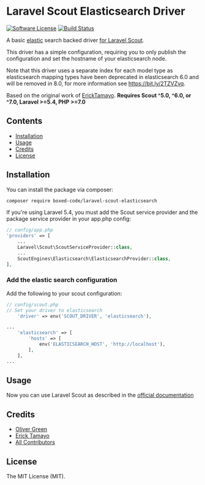 # Laravel Scout Elasticsearch Driver

[![Software License](https://img.shields.io/badge/license-MIT-brightgreen.svg?style=flat-square)](LICENSE.md)
[![Build Status](https://travis-ci.com/boxed-code/laravel-scout-elasticsearch.svg?branch=master)](https://travis-ci.com/boxed-code/laravel-scout-elasticsearch)

A basic [elastic](https://www.elastic.co/products/elasticsearch) search backed driver [for Laravel Scout](https://laravel.com/docs/5.8/scout). 

This driver has a simple configuration, requiring you to only publish the configuration and set the hostname of your elasticsearch node.

Note that this driver uses a separate index for each model type as elasticsearch mapping types have been deprecated in elasticsearch 6.0 and will be removed in 8.0, for more information see https://bit.ly/2TZVZvq.

Based on the original work of [ErickTamayo](https://github.com/ErickTamayo/laravel-scout-elastic). **Requires Scout ^5.0, ^6.0, or ^7.0, Laravel >=5.4, PHP >=7.0**

## Contents

- [Installation](#installation)
- [Usage](#usage)
- [Credits](#credits)
- [License](#license)

## Installation

You can install the package via composer:

``` bash
composer require boxed-code/laravel-scout-elasticsearch
```

If you're using Laravel 5.4, you must add the Scout service provider and the package service provider in your app.php config:

```php
// config/app.php
'providers' => [
    ...
    Laravel\Scout\ScoutServiceProvider::class,
    ...
    ScoutEngines\Elasticsearch\ElasticsearchProvider::class,
],
```

### Add the elastic search configuration

Add the following to your scout configuration:

```php
// config/scout.php
// Set your driver to elasticsearch
    'driver' => env('SCOUT_DRIVER', 'elasticsearch'),

...
    'elasticsearch' => [
        'hosts' => [
            env('ELASTICSEARCH_HOST', 'http://localhost'),
        ],
    ],
...
```

## Usage

Now you can use Laravel Scout as described in the [official documentation](https://laravel.com/docs/5.8/scout)

## Credits

- [Oliver Green](https://github.com/olsgreen)
- [Erick Tamayo](https://github.com/ericktamayo)
- [All Contributors](../../contributors)

## License

The MIT License (MIT).
